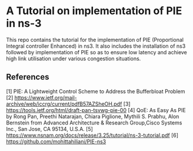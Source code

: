 # A Tutorial on implementation of PIE in ns-3
This repo contains the tutorial for the implementation of PIE (Proportional Integral controller Enhanced) in ns3. It also includes the installation of ns3 followed by implementation of PIE so as to ensure low latency and achieve high link utilisation under various congestion situations.
## References
[1] PIE: A Lightweight Control Scheme to Address the Bufferbloat Problem
[2] https://www.ietf.org/mail-archive/web/iccrg/current/pdfB57AZSheOH.pdf
[3] https://tools.ietf.org/html/draft-pan-tsvwg-pie-00
[4] QoE: As Easy As PIE by Rong Pan, Preethi Natarajan, Chiara Piglione, Mythili S. Prabhu, Alon Bernstein from Advanced Architecture & Research Group,Cisco Systems Inc., San Jose, CA 95134, U.S.A.
[5] https://www.nsnam.org/docs/release/3.25/tutorial/ns-3-tutorial.pdf
[6] https://github.com/mohittahiliani/PIE-ns3

